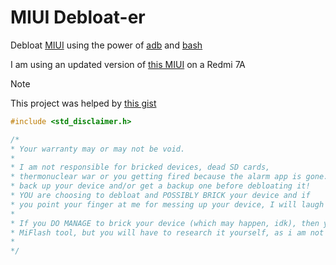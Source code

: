 # MIUI Debloat-er
Debloat [MIUI](https://c.mi.com/global/miuidownload) using the power of [adb](https://developer.android.com/tools/adb) and [bash](https://en.wikipedia.org/wiki/Bash_(Unix_shell))

I am using an updated version of [this MIUI](https://c.mi.com/global/miuidownload/detail/device/1900369) on a Redmi 7A

> [!NOTE]
> This project was helped by [this gist](https://gist.github.com/Biswa96/81fe477079fa5279f7cfd7b98d5519c7)

```CPP
#include <std_disclaimer.h>

/*
* Your warranty may or may not be void.
*
* I am not responsible for bricked devices, dead SD cards,
* thermonuclear war or you getting fired because the alarm app is gone. Please
* back up your device and/or get a backup one before debloating it!
* YOU are choosing to debloat and POSSIBLY BRICK your device and if
* you point your finger at me for messing up your device, I will laugh at you.
*
* If you DO MANAGE to brick your device (which may happen, idk), then you can reflash it using the (probably unofficial)
* MiFlash tool, but you will have to research it yourself, as i am not going to document it just yet.
*
*/
```
